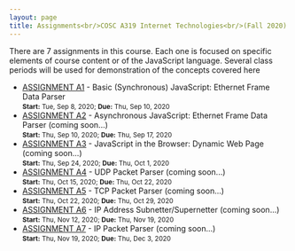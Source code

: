 ```yaml
---
layout: page
title: Assignments<br/>COSC A319 Internet Technologies<br/>(Fall 2020)
---
```


There are 7 assignments in this course. Each one is focused on specific elements of course content or
of the JavaScript language. Several class periods will be used for demonstration of the concepts covered here

* [ASSIGNMENT A1](./assignment-1) - Basic (Synchronous) JavaScript: Ethernet Frame Data Parser<br /><small><strong>Start:</strong> Tue, Sep 8, 2020; <strong>Due:</strong> Thu, Sep 10, 2020</small>
* [ASSIGNMENT A2](./assignment-2) - Asynchronous JavaScript: Ethernet Frame Data Parser (coming soon...)<br /><small><strong>Start:</strong> Thu, Sep 10, 2020; <strong>Due:</strong> Thu, Sep 17, 2020</small>
* [ASSIGNMENT A3](./assignment-3) - JavaScript in the Browser: Dynamic Web Page (coming soon...)<br /><small><strong>Start:</strong> Thu, Sep 24, 2020; <strong>Due:</strong> Thu, Oct 1, 2020</small>
* [ASSIGNMENT A4](./assignment-4) - UDP Packet Parser (coming soon...)<br /><small><strong>Start:</strong> Thu, Oct 15, 2020; <strong>Due:</strong> Thu, Oct 22, 2020</small>
* [ASSIGNMENT A5](./assignment-5) - TCP Packet Parser (coming soon...)<br /><small><strong>Start:</strong> Thu, Oct 22, 2020; <strong>Due:</strong> Thu, Oct 29, 2020</small>
* [ASSIGNMENT A6](./assignment-6) - IP Address Subnetter/Supernetter (coming soon...)<br /><small><strong>Start:</strong> Thu, Nov 12, 2020; <strong>Due:</strong> Thu, Nov 19, 2020</small>
* [ASSIGNMENT A7](./assignment-7) - IP Packet Parser (coming soon...)<br /><small><strong>Start:</strong> Thu, Nov 19, 2020; <strong>Due:</strong> Thu, Dec 3, 2020</small>
